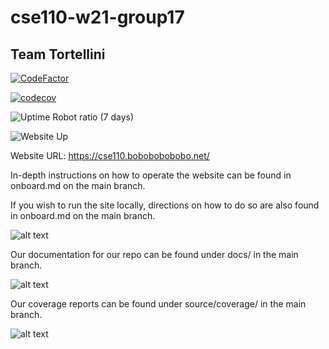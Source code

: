 # cse110-w21-group17
## Team Tortellini

[![CodeFactor](https://www.codefactor.io/repository/github/ycyao216/cse110-w21-group17/badge?s=59d1e12ce8e85ed0597a6bf15c4202e8a68e0565)](https://www.codefactor.io/repository/github/ycyao216/cse110-w21-group17)

[![codecov](https://codecov.io/gh/ycyao216/cse110-w21-group17/branch/main/graph/badge.svg?token=KV8PUJD75C)](https://codecov.io/gh/ycyao216/cse110-w21-group17)

![Uptime Robot ratio (7 days)](https://img.shields.io/uptimerobot/ratio/7/m787536266-e93c6bdcc9be739180377842)

![Website Up](https://img.shields.io/website?url=http%3A%2F%2Fcse110.bobobobobobo.net%2F)

Website URL: https://cse110.bobobobobobo.net/

In-depth instructions on how to operate the website can be found in onboard.md on the main branch.

If you wish to run the site locally, directions on how to do so are also found in onboard.md on the main branch.

![alt text](https://github.com/ycyao216/cse110-w21-group17/blob/main/images/cse110_main_onboard.jpg)

Our documentation for our repo can be found under docs/ in the main branch.

![alt text](https://github.com/ycyao216/cse110-w21-group17/blob/main/images/cse110_main_docs.jpg)

Our coverage reports can be found under source/coverage/ in the main branch.

![alt text](https://github.com/ycyao216/cse110-w21-group17/blob/main/images/cse110_source_coverage.jpg)
